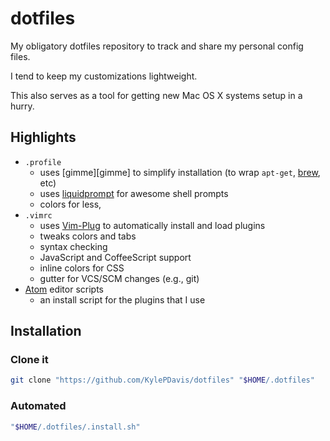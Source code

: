 # dotfiles

My obligatory dotfiles repository to track and share my personal config files.

I tend to keep my customizations lightweight.

This also serves as a tool for getting new Mac OS X systems setup in a hurry.



## Highlights

* `.profile`
  - uses [gimme][gimme] to simplify installation (to wrap `apt-get`, [brew][brew], etc)
  - uses [liquidprompt][liquidprompt] for awesome shell prompts
  - colors for less,
* `.vimrc`
  - uses [Vim-Plug][vim-plug] to automatically install and load plugins
  - tweaks colors and tabs
  - syntax checking
  - JavaScript and CoffeeScript support
  - inline colors for CSS
  - gutter for VCS/SCM changes (e.g., git)
* [Atom][atom] editor scripts
  - an install script for the plugins that I use



## Installation

### Clone it
```bash
git clone "https://github.com/KylePDavis/dotfiles" "$HOME/.dotfiles"
```

### Automated
```bash
"$HOME/.dotfiles/.install.sh"
```



[liquidprompt]: https://github.com/nojhan/liquidprompt
[brew]: http://brew.sh
[atom]: https://atom.io
[vim-plug]: https://github.com/junegunn/vim-plug

